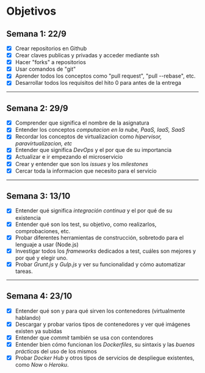 # Objetivos

## Semana 1: 22/9

- [x] Crear repositorios en Github
- [x] Crear claves publicas y privadas y acceder mediante ssh
- [x] Hacer "forks" a repositorios
- [x] Usar comandos de "git"
- [x] Aprender todos los conceptos como "pull request", "pull --rebase", etc.
- [x] Desarrollar todos los requisitos del hito 0 para antes de la entrega

---

## Semana 2: 29/9
- [x] Comprender que significa el nombre de la asignatura
- [x] Entender los conceptos *computacion en la nube, PaaS, IaaS, SaaS*
- [x] Recordar los conceptos de virtualizacion como *hipervisor, paravirtualizacion, etc*
- [x] Entender que significa *DevOps* y el por que de su importancia
- [x] Actualizar e ir empezando el microservicio
- [x] Crear y entender que son los *issues* y los *milestones*
- [x] Cercar toda la informacion que necesito para el servicio

---

## Semana 3: 13/10
- [x] Entender qué significa *integración continua* y el por qué de su existencia
- [x] Entender qué son los test, su objetivo, como realizarlos, comprobaciones, etc.
- [x] Probar diferentes herramientas de construcción, sobretodo para el lenguaje a usar (Node.js)
- [x] Investigar todos los *frameworks* dedicados a test, cuáles son mejores y por qué y elegir uno.
- [x] Probar *Grunt.js* y *Gulp.js* y ver su funcionalidad y cómo automatizar tareas.

---

## Semana 4: 23/10
- [x] Entender qué son y para qué sirven los contenedores (virtualmente hablando)
- [x] Descargar y probar varios tipos de contenedores y ver qué imágenes existen ya subidas
- [x] Entender que *commit* también se usa con contendores 
- [x] Entender bien cómo funcionan los *Dockerfiles*, su sintaxis y las *buenas prácticas* del uso de los mismos
- [x] Probar *Docker Hub* y otros tipos de servicios de despliegue existentes, como *Now* o *Heroku*.

